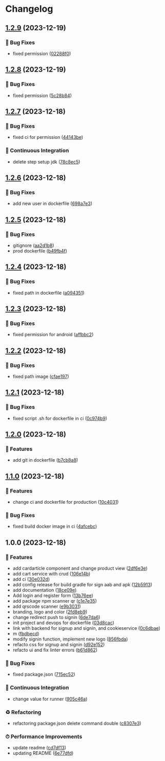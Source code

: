 # Changelog

## [1.2.9](https://github.com/corentin35000/CashManager_FrontEnd/compare/v1.2.8...v1.2.9) (2023-12-19)


### 🐛 Bug Fixes

* fixed permission ([02288f0](https://github.com/corentin35000/CashManager_FrontEnd/commit/02288f03306a059d9523dd0bb12900d4971a2d89))

## [1.2.8](https://github.com/corentin35000/CashManager_FrontEnd/compare/v1.2.7...v1.2.8) (2023-12-19)


### 🐛 Bug Fixes

* fixed permission ([5c28b84](https://github.com/corentin35000/CashManager_FrontEnd/commit/5c28b84eaf2e613c3a129b90136b936b3d7635e9))

## [1.2.7](https://github.com/corentin35000/CashManager_FrontEnd/compare/v1.2.6...v1.2.7) (2023-12-18)


### 🐛 Bug Fixes

* fixed ci for permission ([44143be](https://github.com/corentin35000/CashManager_FrontEnd/commit/44143be59d7619c898019fe5da9c5b1730d65719))


### 🔧 Continuous Integration

* delete step setup jdk ([78c8ec5](https://github.com/corentin35000/CashManager_FrontEnd/commit/78c8ec5e2802e1c6b1312cdefb0f7aa769ad1a5e))

## [1.2.6](https://github.com/corentin35000/CashManager_FrontEnd/compare/v1.2.5...v1.2.6) (2023-12-18)


### 🐛 Bug Fixes

* add new user in dockerfile ([698a7e3](https://github.com/corentin35000/CashManager_FrontEnd/commit/698a7e36eedfa4b363ef68f85d16958c52ae6a7a))

## [1.2.5](https://github.com/corentin35000/CashManager_FrontEnd/compare/v1.2.4...v1.2.5) (2023-12-18)


### 🐛 Bug Fixes

* gitignore ([aa2d1b8](https://github.com/corentin35000/CashManager_FrontEnd/commit/aa2d1b8a571b7b139171e34059ed66bbb4285291))
* prod dockerfile ([b49fb4f](https://github.com/corentin35000/CashManager_FrontEnd/commit/b49fb4f6ac13d9be33300d48e725689eb6976c95))

## [1.2.4](https://github.com/corentin35000/CashManager_FrontEnd/compare/v1.2.3...v1.2.4) (2023-12-18)


### 🐛 Bug Fixes

* fixed path in dockerfile ([a094351](https://github.com/corentin35000/CashManager_FrontEnd/commit/a09435168fa45ac6d4b8f99141689a17cfda55fa))

## [1.2.3](https://github.com/corentin35000/CashManager_FrontEnd/compare/v1.2.2...v1.2.3) (2023-12-18)


### 🐛 Bug Fixes

* fixed permission for android ([affbbc2](https://github.com/corentin35000/CashManager_FrontEnd/commit/affbbc202543fe4b1289965e147fbdacfa0a9302))

## [1.2.2](https://github.com/corentin35000/CashManager_FrontEnd/compare/v1.2.1...v1.2.2) (2023-12-18)


### 🐛 Bug Fixes

* fixed path image ([cfae197](https://github.com/corentin35000/CashManager_FrontEnd/commit/cfae197a4731c7c4a6e06a8b1549b519aed3d268))

## [1.2.1](https://github.com/corentin35000/CashManager_FrontEnd/compare/v1.2.0...v1.2.1) (2023-12-18)


### 🐛 Bug Fixes

* fixed script .sh for dockerfile in ci ([0c974b9](https://github.com/corentin35000/CashManager_FrontEnd/commit/0c974b9088b51c5c254695080a524d94def4cece))

## [1.2.0](https://github.com/corentin35000/CashManager_FrontEnd/compare/v1.1.0...v1.2.0) (2023-12-18)


### 🚀 Features

* add git in dockerfile ([b7cb8a8](https://github.com/corentin35000/CashManager_FrontEnd/commit/b7cb8a851bb0649d7f35fb04b3061103076f4124))

## [1.1.0](https://github.com/corentin35000/CashManager_FrontEnd/compare/v1.0.0...v1.1.0) (2023-12-18)


### 🚀 Features

* change ci and dockerfile for production ([10c4031](https://github.com/corentin35000/CashManager_FrontEnd/commit/10c40315b0f7112666e7f8d2786631ccd5733702))


### 🐛 Bug Fixes

* fixed build docker image in ci ([4afcebc](https://github.com/corentin35000/CashManager_FrontEnd/commit/4afcebcc70e7d3af646d2f43791c3004eded5fe4))

## 1.0.0 (2023-12-18)


### 🚀 Features

* add cardarticle component and change product view ([2df6e3e](https://github.com/corentin35000/CashManager_FrontEnd/commit/2df6e3e896ca263099ffabe21fe93422a52ed597))
* add cart service with crud ([106e14b](https://github.com/corentin35000/CashManager_FrontEnd/commit/106e14be8892c4d6ca9da4eb4aa1185687414b7b))
* add ci ([30e032d](https://github.com/corentin35000/CashManager_FrontEnd/commit/30e032ddc1bcd9644cabb4c5b0b6e58f72c5b1cf))
* add config release for build gradle for sign aab and apk ([12b5913](https://github.com/corentin35000/CashManager_FrontEnd/commit/12b591351ee8c91df8c24e07584ce472946290dc))
* add documentation ([18ce09e](https://github.com/corentin35000/CashManager_FrontEnd/commit/18ce09e007fcb724e2175a946d78226b3433729f))
* Add login and register form ([13b76ee](https://github.com/corentin35000/CashManager_FrontEnd/commit/13b76eee6edec78f3b6f2b30eabe2592f194d016))
* add package npm scanner qr ([c1e7e35](https://github.com/corentin35000/CashManager_FrontEnd/commit/c1e7e350a6043091e4c941c1306414e5699864a1))
* add qrscode scanner ([e9b3031](https://github.com/corentin35000/CashManager_FrontEnd/commit/e9b303157c2e796f52d3f0e315896c98c7327a78))
* branding, logo and color ([2fd8eb9](https://github.com/corentin35000/CashManager_FrontEnd/commit/2fd8eb9ea125681c3507ab231cdc6546b7d6ae80))
* change redirect push to signin ([6de7da6](https://github.com/corentin35000/CashManager_FrontEnd/commit/6de7da680dbc24a79f67760811a566ec32e8fd53))
* init project and devops for dockerfile ([03d8cac](https://github.com/corentin35000/CashManager_FrontEnd/commit/03d8cacf5ec1faefab8fc68d5b421f4496e20db2))
* link with backend for signup and signin, and cookieservice ([0c6dbae](https://github.com/corentin35000/CashManager_FrontEnd/commit/0c6dbae2fd364cc202fe8061e0b3ee38272382e8))
* m ([fbdbecd](https://github.com/corentin35000/CashManager_FrontEnd/commit/fbdbecd88873ee76873305d59c8fd84d8c2b4288))
* modify signin function, implement new logo ([856fbda](https://github.com/corentin35000/CashManager_FrontEnd/commit/856fbdaebebf5306259648b2bff1e4694435b828))
* refacto css for signup and signin ([d92e152](https://github.com/corentin35000/CashManager_FrontEnd/commit/d92e152650deb57620504b6fad62a6d3890d2a0f))
* refacto ui and fix linter errors ([b61d862](https://github.com/corentin35000/CashManager_FrontEnd/commit/b61d86275889134dc1b75b1f98eb1549d0a7209c))


### 🐛 Bug Fixes

* fixed package.json ([715ec52](https://github.com/corentin35000/CashManager_FrontEnd/commit/715ec5235fb544aad4960b59afcb30fbce3dad13))


### 🔧 Continuous Integration

* change value for runner ([905c46a](https://github.com/corentin35000/CashManager_FrontEnd/commit/905c46ae2b817980093060887b125f3baa015870))


### ♻️ Refactoring

* refactoring package.json delete command double ([c8307e3](https://github.com/corentin35000/CashManager_FrontEnd/commit/c8307e3958ca547324e357a4c06a9ca4e118539d))


### ⏱ Performance Improvements

* update readme ([cd7df13](https://github.com/corentin35000/CashManager_FrontEnd/commit/cd7df136ba8e6da66a9faaf5692e59e6bba3d7cb))
* updating README ([6e77dfd](https://github.com/corentin35000/CashManager_FrontEnd/commit/6e77dfddd6d81d9b4450c66973473e9692733d11))
